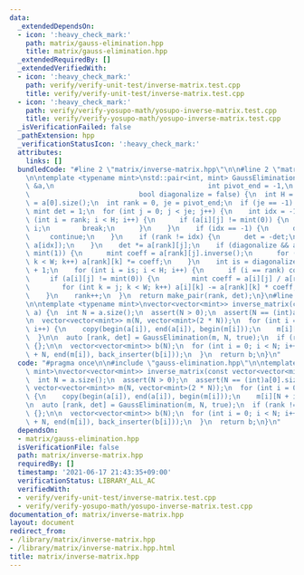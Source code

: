 ```yaml
---
data:
  _extendedDependsOn:
  - icon: ':heavy_check_mark:'
    path: matrix/gauss-elimination.hpp
    title: matrix/gauss-elimination.hpp
  _extendedRequiredBy: []
  _extendedVerifiedWith:
  - icon: ':heavy_check_mark:'
    path: verify/verify-unit-test/inverse-matrix.test.cpp
    title: verify/verify-unit-test/inverse-matrix.test.cpp
  - icon: ':heavy_check_mark:'
    path: verify/verify-yosupo-math/yosupo-inverse-matrix.test.cpp
    title: verify/verify-yosupo-math/yosupo-inverse-matrix.test.cpp
  _isVerificationFailed: false
  _pathExtension: hpp
  _verificationStatusIcon: ':heavy_check_mark:'
  attributes:
    links: []
  bundledCode: "#line 2 \"matrix/inverse-matrix.hpp\"\n\n#line 2 \"matrix/gauss-elimination.hpp\"\
    \n\ntemplate <typename mint>\nstd::pair<int, mint> GaussElimination(vector<vector<mint>>\
    \ &a,\n                                      int pivot_end = -1,\n           \
    \                           bool diagonalize = false) {\n  int H = a.size(), W\
    \ = a[0].size();\n  int rank = 0, je = pivot_end;\n  if (je == -1) je = W;\n \
    \ mint det = 1;\n  for (int j = 0; j < je; j++) {\n    int idx = -1;\n    for\
    \ (int i = rank; i < H; i++) {\n      if (a[i][j] != mint(0)) {\n        idx =\
    \ i;\n        break;\n      }\n    }\n    if (idx == -1) {\n      det = 0;\n \
    \     continue;\n    }\n    if (rank != idx) {\n      det = -det;\n      swap(a[rank],\
    \ a[idx]);\n    }\n    det *= a[rank][j];\n    if (diagonalize && a[rank][j] !=\
    \ mint(1)) {\n      mint coeff = a[rank][j].inverse();\n      for (int k = j;\
    \ k < W; k++) a[rank][k] *= coeff;\n    }\n    int is = diagonalize ? 0 : rank\
    \ + 1;\n    for (int i = is; i < H; i++) {\n      if (i == rank) continue;\n \
    \     if (a[i][j] != mint(0)) {\n        mint coeff = a[i][j] / a[rank][j];\n\
    \        for (int k = j; k < W; k++) a[i][k] -= a[rank][k] * coeff;\n      }\n\
    \    }\n    rank++;\n  }\n  return make_pair(rank, det);\n}\n#line 4 \"matrix/inverse-matrix.hpp\"\
    \n\ntemplate <typename mint>\nvector<vector<mint>> inverse_matrix(const vector<vector<mint>>&\
    \ a) {\n  int N = a.size();\n  assert(N > 0);\n  assert(N == (int)a[0].size());\n\
    \n  vector<vector<mint>> m(N, vector<mint>(2 * N));\n  for (int i = 0; i < N;\
    \ i++) {\n    copy(begin(a[i]), end(a[i]), begin(m[i]));\n    m[i][N + i] = 1;\n\
    \  }\n\n  auto [rank, det] = GaussElimination(m, N, true);\n  if (rank != N) return\
    \ {};\n\n  vector<vector<mint>> b(N);\n  for (int i = 0; i < N; i++) {\n    copy(begin(m[i])\
    \ + N, end(m[i]), back_inserter(b[i]));\n  }\n  return b;\n}\n"
  code: "#pragma once\n\n#include \"gauss-elimination.hpp\"\n\ntemplate <typename\
    \ mint>\nvector<vector<mint>> inverse_matrix(const vector<vector<mint>>& a) {\n\
    \  int N = a.size();\n  assert(N > 0);\n  assert(N == (int)a[0].size());\n\n \
    \ vector<vector<mint>> m(N, vector<mint>(2 * N));\n  for (int i = 0; i < N; i++)\
    \ {\n    copy(begin(a[i]), end(a[i]), begin(m[i]));\n    m[i][N + i] = 1;\n  }\n\
    \n  auto [rank, det] = GaussElimination(m, N, true);\n  if (rank != N) return\
    \ {};\n\n  vector<vector<mint>> b(N);\n  for (int i = 0; i < N; i++) {\n    copy(begin(m[i])\
    \ + N, end(m[i]), back_inserter(b[i]));\n  }\n  return b;\n}\n"
  dependsOn:
  - matrix/gauss-elimination.hpp
  isVerificationFile: false
  path: matrix/inverse-matrix.hpp
  requiredBy: []
  timestamp: '2021-06-17 21:43:35+09:00'
  verificationStatus: LIBRARY_ALL_AC
  verifiedWith:
  - verify/verify-unit-test/inverse-matrix.test.cpp
  - verify/verify-yosupo-math/yosupo-inverse-matrix.test.cpp
documentation_of: matrix/inverse-matrix.hpp
layout: document
redirect_from:
- /library/matrix/inverse-matrix.hpp
- /library/matrix/inverse-matrix.hpp.html
title: matrix/inverse-matrix.hpp
---
```

